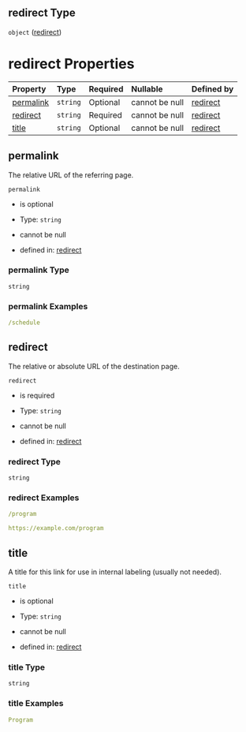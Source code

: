 ## redirect Type

`object` ([redirect](redirect.md))

# redirect Properties

| Property                | Type     | Required | Nullable       | Defined by                                                                                        |
| :---------------------- | :------- | :------- | :------------- | :------------------------------------------------------------------------------------------------ |
| [permalink](#permalink) | `string` | Optional | cannot be null | [redirect](redirect-properties-permalink.md "dogwood/redirect.schema.json#/properties/permalink") |
| [redirect](#redirect)   | `string` | Required | cannot be null | [redirect](redirect-properties-redirect.md "dogwood/redirect.schema.json#/properties/redirect")   |
| [title](#title)         | `string` | Optional | cannot be null | [redirect](redirect-properties-title.md "dogwood/redirect.schema.json#/properties/title")         |

## permalink

The relative URL of the referring page.

`permalink`

* is optional

* Type: `string`

* cannot be null

* defined in: [redirect](redirect-properties-permalink.md "dogwood/redirect.schema.json#/properties/permalink")

### permalink Type

`string`

### permalink Examples

```yaml
/schedule

```

## redirect

The relative or absolute URL of the destination page.

`redirect`

* is required

* Type: `string`

* cannot be null

* defined in: [redirect](redirect-properties-redirect.md "dogwood/redirect.schema.json#/properties/redirect")

### redirect Type

`string`

### redirect Examples

```yaml
/program

```

```yaml
https://example.com/program

```

## title

A title for this link for use in internal labeling (usually not needed).

`title`

* is optional

* Type: `string`

* cannot be null

* defined in: [redirect](redirect-properties-title.md "dogwood/redirect.schema.json#/properties/title")

### title Type

`string`

### title Examples

```yaml
Program

```
